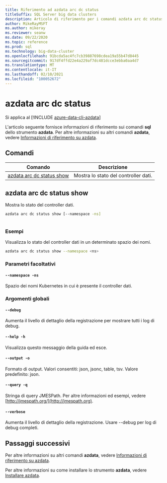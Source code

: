 ```yaml
---
title: Riferimento ad azdata arc dc status
titleSuffix: SQL Server big data clusters
description: Articolo di riferimento per i comandi azdata arc dc status.
author: MikeRayMSFT
ms.author: mikeray
ms.reviewer: seanw
ms.date: 09/22/2020
ms.topic: reference
ms.prod: sql
ms.technology: big-data-cluster
ms.openlocfilehash: 91bcda5ac4fc7cb39887698cdea19a55b47d8445
ms.sourcegitcommit: 917df4ffd22e4a229af7dc481dcce3ebba0aa4d7
ms.translationtype: MT
ms.contentlocale: it-IT
ms.lasthandoff: 02/10/2021
ms.locfileid: "100052672"
---
```

# <a name="azdata-arc-dc-status"></a>azdata arc dc status

Si applica al [!INCLUDE [azure-data-cli-azdata](../../includes/azure-data-cli-azdata.md)]

L'articolo seguente fornisce informazioni di riferimento sui comandi **sql** dello strumento **azdata**. Per altre informazioni su altri comandi **azdata**, vedere [Informazioni di riferimento su azdata](reference-azdata.md).

## <a name="commands"></a>Comandi

|Comando|Descrizione|
| --- | --- |
[azdata arc dc status show](#azdata-arc-dc-status-show) | Mostra lo stato del controller dati.
## <a name="azdata-arc-dc-status-show"></a>azdata arc dc status show
Mostra lo stato del controller dati.
```bash
azdata arc dc status show [--namespace -ns] 
                          
```
### <a name="examples"></a>Esempi
Visualizza lo stato del controller dati in un determinato spazio dei nomi.
```bash
azdata arc dc status show --namespace <ns>
```
### <a name="optional-parameters"></a>Parametri facoltativi
#### `--namespace -ns`
Spazio dei nomi Kubernetes in cui è presente il controller dati.
### <a name="global-arguments"></a>Argomenti globali
#### `--debug`
Aumenta il livello di dettaglio della registrazione per mostrare tutti i log di debug.
#### `--help -h`
Visualizza questo messaggio della guida ed esce.
#### `--output -o`
Formato di output.  Valori consentiti: json, jsonc, table, tsv.  Valore predefinito: json.
#### `--query -q`
Stringa di query JMESPath. Per altre informazioni ed esempi, vedere [http://jmespath.org/](http://jmespath.org).
#### `--verbose`
Aumenta il livello di dettaglio della registrazione. Usare --debug per log di debug completi.

## <a name="next-steps"></a>Passaggi successivi

Per altre informazioni su altri comandi **azdata**, vedere [Informazioni di riferimento su azdata](reference-azdata.md). 

Per altre informazioni su come installare lo strumento **azdata**, vedere [Installare azdata](..\install\deploy-install-azdata.md).

